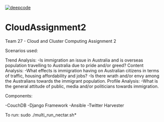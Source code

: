 [![deepcode](https://www.deepcode.ai/api/gh/badge?key=eyJhbGciOiJIUzI1NiIsInR5cCI6IkpXVCJ9.eyJwbGF0Zm9ybTEiOiJnaCIsIm93bmVyMSI6ImthcmFuMTcyMzUiLCJyZXBvMSI6IkNsb3VkQ29tcHV0aW5nQXNzMiIsImluY2x1ZGVMaW50IjpmYWxzZSwiYXV0aG9ySWQiOjIzNTM1LCJpYXQiOjE2MDE5Njg3NTZ9.96ZmgfoaSde6tyj-O0RX2yy7cZZD3GXIoj98USWfP6I)](https://www.deepcode.ai/app/gh/karan17235/CloudComputingAss2/_/dashboard?utm_content=gh%2Fkaran17235%2FCloudComputingAss2)
# CloudAssignment2
Team 27 - Cloud and Cluster Computing Assignment 2

Scenarios used:

Trend Analysis: 
-Is immigration an issue in Australia and is overseas population travelling to Australia due to pride and/or greed?
Content Analysis: 
-What effects is immigration having on Australian citizens in terms of traffic, housing affordability and jobs?
-Is there wrath and/or envy among the Australians towards the immigrant population.
Profile Analysis:
-What is the general attitude of public, media and/or politicians towards immigration.

Components:

-CouchDB
-Django Framework
-Ansible
-Twitter Harvester

To run:
sudo ./multi_run_nectar.sh*
